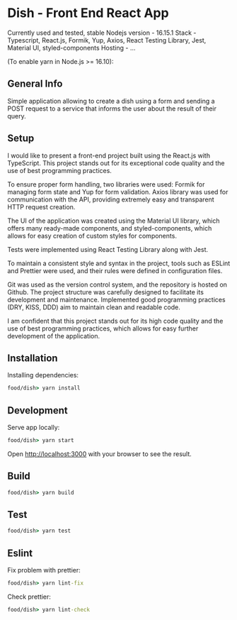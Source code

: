 # Dish - Front End React App

Currently used and tested, stable Nodejs version - 16.15.1
Stack - Typescript, React.js, Formik, Yup, Axios, React Testing Library, Jest, Material UI, styled-components
Hosting - ...

(To enable yarn in Node.js >= 16.10):
## General Info 

Simple application allowing to create a dish using a form and sending a POST request to a service that informs the user about the result of their query.

## Setup
I would like to present a front-end project built using the React.js with TypeScript. This project stands out for its exceptional code quality and the use of best programming practices.

To ensure proper form handling, two libraries were used: Formik for managing form state and Yup for form validation. Axios library was used for communication with the API, providing extremely easy and transparent HTTP request creation.

The UI of the application was created using the Material UI library, which offers many ready-made components, and styled-components, which allows for easy creation of custom styles for components.

Tests were implemented using React Testing Library along with Jest.

To maintain a consistent style and syntax in the project, tools such as ESLint and Prettier were used, and their rules were defined in configuration files.

Git was used as the version control system, and the repository is hosted on Github. The project structure was carefully designed to facilitate its development and maintenance. Implemented good programming practices (DRY, KISS, DDD) aim to maintain clean and readable code.

I am confident that this project stands out for its high code quality and the use of best programming practices, which allows for easy further development of the application.
## Installation
Installing dependencies:

```cmd
food/dish> yarn install
```

## Development
Serve app locally:

```cmd
food/dish> yarn start
```

Open [http://localhost:3000](http://localhost:3000) with your browser to see the result.

## Build

```cmd
food/dish> yarn build
```
## Test

```cmd
food/dish> yarn test
```

## Eslint
Fix problem with prettier:
```cmd
food/dish> yarn lint-fix
```
Check prettier:
```cmd
food/dish> yarn lint-check
```
